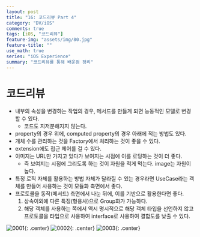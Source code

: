 ```yaml
---
layout: post
title: "16: 코드리뷰 Part 4"
category: "DV/iOS"
comments: true
tags: [iOS, "코드리뷰"]
feature-img: "assets/img/80.jpg"
feature-title: ""
use_math: true
series: "iOS Experience"
summary: "코드리뷰를 통해 배운점 정리"
---
```


# 코드리뷰

* 내부의 속성을 변경하는 작업의 경우, 메서드를 만들게 되면 능동적인 모델로 변경할 수 있다.
  * 코드도 지저분해지지 않는다.
* property의 경우 위에, computed property의 경우 아래에 적는 방법도 있다.
* 개체 수를 관리하는 것을 Factory에서 처리하는 것이 좋을 수 있다.
* extension에도 접근 제어를 걸 수 있다.
* 이미지는 URL만 가지고 있다가 보여지는 시점에 이를 로딩하는 것이 더 좋다.
  * 즉 보여지는 시점에 그리도록 하는 것이 자원을 적게 먹는다. image는 자원이 높다.
* 특정 로직 자체를 활용하는 방법 자체가 달라질 수 있는 경우라면 UseCase라는 객체를 만들어 사용하는 것이 모듈화 측면에서 좋다.
* 프로토콜을 동작(메서드) 측면에서 나눈 뒤에, 이를 기반으로 활용한다면 좋다.
  1. 상속이외에 다른 특징(형용사)으로 Group화가 가능하다.
  2. 해당 객체를 사용하는 쪽에서 역시 명시적으로 해당 객체 타입을 선언하지 않고 프로토콜을 타입으로 사용하여 interface로 사용하여 결합도를 낮출 수 있다.


![0001](https://user-images.githubusercontent.com/37871541/133929087-d6842649-8710-4452-acae-06355228e56b.jpg){: .center}
![0002](https://user-images.githubusercontent.com/37871541/133929091-d44d31dc-d597-4370-aa90-d5ac195b7b90.jpg){: .center}
![0003](https://user-images.githubusercontent.com/37871541/133929094-fbb6be5f-d87f-4ac5-b712-ce8ec756449e.jpg){: .center}
